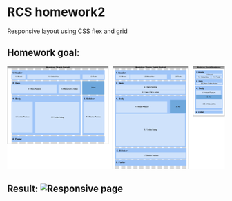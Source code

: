 # RCS homework2
Responsive layout using CSS flex and grid
## Homework goal:
![Responsive page](img/layout.png)

## Result: ![Responsive page](img/ezgif.com-optimize.gif)

